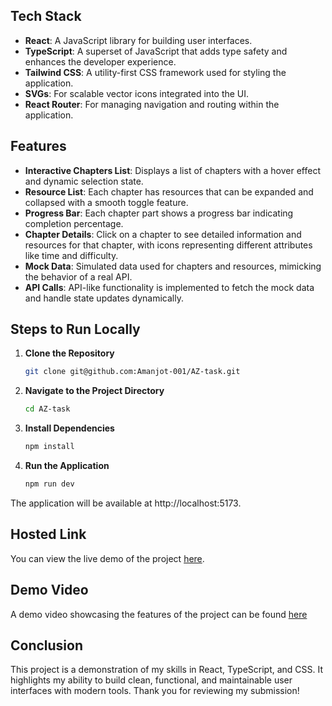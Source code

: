 ## Tech Stack

- **React**: A JavaScript library for building user interfaces.
- **TypeScript**: A superset of JavaScript that adds type safety and enhances the developer experience.
- **Tailwind CSS**: A utility-first CSS framework used for styling the application.
- **SVGs**: For scalable vector icons integrated into the UI.
- **React Router**: For managing navigation and routing within the application.

## Features

- **Interactive Chapters List**: Displays a list of chapters with a hover effect and dynamic selection state.
- **Resource List**: Each chapter has resources that can be expanded and collapsed with a smooth toggle feature.
- **Progress Bar**: Each chapter part shows a progress bar indicating completion percentage.
- **Chapter Details**: Click on a chapter to see detailed information and resources for that chapter, with icons representing different attributes like time and difficulty.
- **Mock Data**: Simulated data used for chapters and resources, mimicking the behavior of a real API.
- **API Calls**: API-like functionality is implemented to fetch the mock data and handle state updates dynamically.

## Steps to Run Locally

1. **Clone the Repository**

   ```bash
   git clone git@github.com:Amanjot-001/AZ-task.git
   ```

2. **Navigate to the Project Directory**
   
   ```bash
   cd AZ-task
   ```

3. **Install Dependencies**
   
   ```bash
   npm install
   ```
4. **Run the Application**

	```bash
	npm run dev
	```

The application will be available at http://localhost:5173.

## Hosted Link
You can view the live demo of the project [here](https://amanjot-singh-az-hiring-task.netlify.app/).

## Demo Video
A demo video showcasing the features of the project can be found [here]()

## Conclusion
This project is a demonstration of my skills in React, TypeScript, and CSS. It highlights my ability to build clean, functional, and maintainable user interfaces with modern tools. Thank you for reviewing my submission!